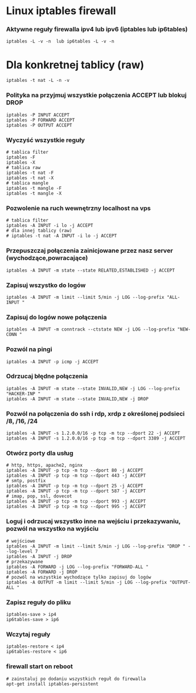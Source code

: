 # Linux iptables firewall

### Aktywne reguły firewalla ipv4 lub ipv6 (iptables lub ip6tables)
```
iptables -L -v -n  lub ip6tables -L -v -n
```

# Dla konkretnej tablicy (raw)
```
iptables -t nat -L -n -v
```

### Polityka na przyjmuj wszystkie połączenia ACCEPT lub blokuj DROP
```
iptables -P INPUT ACCEPT
iptables -P FORWARD ACCEPT
iptables -P OUTPUT ACCEPT
```

### Wyczyść wszystkie reguły
```
# tablica filter
iptables -F
iptables -X
# tablica raw
iptables -t nat -F
iptables -t nat -X
# tablica mangle
iptables -t mangle -F
iptables -t mangle -X
```

### Pozwolenie na ruch wewnętrzny localhost na vps
```
# tablica filter
iptables -A INPUT -i lo -j ACCEPT
# dla innej tablicy (raw)
# iptables -t nat -A INPUT -i lo -j ACCEPT
```

### Przepuszczaj połączenia zainicjowane przez nasz server (wychodzące,powracające)
```
iptables -A INPUT -m state --state RELATED,ESTABLISHED -j ACCEPT
```

### Zapisuj wszystko do logów
```
iptables -A INPUT -m limit --limit 5/min -j LOG --log-prefix "ALL-INPUT "
```

### Zapisuj do logów nowe połączenia
```
iptables -A INPUT -m conntrack --ctstate NEW -j LOG --log-prefix "NEW-CONN "
```

### Pozwól na pingi
```
iptables -A INPUT -p icmp -j ACCEPT
```

### Odrzucaj błędne połączenia
```
iptables -A INPUT -m state --state INVALID,NEW -j LOG --log-prefix "HACKER-INP "
iptables -A INPUT -m state --state INVALID,NEW -j DROP
```

### Pozwól na połączenia do ssh i rdp, xrdp z określonej podsieci /8, /16, /24
```
iptables -A INPUT -s 1.2.0.0/16 -p tcp -m tcp --dport 22 -j ACCEPT
iptables -A INPUT -s 1.2.0.0/16 -p tcp -m tcp --dport 3389 -j ACCEPT
```

### Otwórz porty dla usług
```
# http, https, apache2, nginx
iptables -A INPUT -p tcp -m tcp --dport 80 -j ACCEPT
iptables -A INPUT -p tcp -m tcp --dport 443 -j ACCEPT
# smtp, postfix
iptables -A INPUT -p tcp -m tcp --dport 25 -j ACCEPT
iptables -A INPUT -p tcp -m tcp --dport 587 -j ACCEPT
# imap, pop, ssl, dovecot
iptables -A INPUT -p tcp -m tcp --dport 993 -j ACCEPT
iptables -A INPUT -p tcp -m tcp --dport 995 -j ACCEPT
```

### Loguj i odrzucaj wszystko inne na wejściu i przekazywaniu, pozwól na wszystko na wyjściu
```
# wejściowe
iptables -A INPUT -m limit --limit 5/min -j LOG --log-prefix "DROP " --log-level 7
iptables -A INPUT -j DROP
# przekazywane
iptables -A FORWARD -j LOG --log-prefix "FORWARD-ALL "
iptables -A FORWARD -j DROP
# pozwól na wszystkie wychodzące tylko zapisuj do logów
iptables -A OUTPUT -m limit --limit 5/min -j LOG --log-prefix "OUTPUT-ALL "
```

### Zapisz reguły do pliku
```
iptables-save > ip4
ip6tables-save > ip6
```

### Wczytaj reguły
```
iptables-restore < ip4
ip6tables-restore < ip6
```

### firewall start on reboot
```
# zainstaluj po dodaniu wszystkich reguł do firewalla
apt-get install iptables-persistent
```
